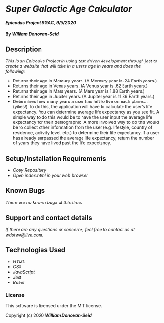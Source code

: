 # _Super Galactic Age Calculator_

#### _Epicodus Project SGAC, 9/5/2020_

#### By _**William Donovan-Seid**_

## Description

_This is an Epicodus Project in using test driven development through jest to create a website that will take in a users age in years and does the following:_

* Returns their age in Mercury years. (A Mercury year is .24 Earth years.)
* Returns their age in Venus years. (A Venus year is .62 Earth years.)
* Returns their age in Mars years. (A Mars year is 1.88 Earth years.)
* Returns their age in Jupiter years. (A Jupiter year is 11.86 Earth years.)
* Determines how many years a user has left to live on each planet… (yikes!) To do this, the application will have to calculate the  user's life expectancy. You can determine average life expectancy as you see fit. A simple way to do this would be to have the user input the average life expectancy for their demographic. A more involved way to do this would be to collect other information from the user (e.g. lifestyle, country of residence, activity level, etc.) to determine their life expectancy.
If a user has already surpassed the average life expectancy, return the number of years they have lived past the life expectancy.

## Setup/Installation Requirements

* _Copy Repository_
* _Open index.html in your web browser_

## Known Bugs

_There are no known bugs at this time._

## Support and contact details

_If there are any questions or concerns, feel free to contact us at wdstwo@live.com._

## Technologies Used

* _HTML_
* _CSS_
* _JavaScript_
* _Jest_
* _Babel_

### License

This software is licensed under the MIT license.

Copyright (c) 2020 **_William Donovan-Seid_**